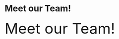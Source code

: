 # Meet our Team!
<html>
<head>
    <title>Meet our Team!<font color="#990000">Meet our Team!</font></title>
        <font size=7>Meet our Team!</font>
</head>
<body>
  <size>
</body>
</html>
